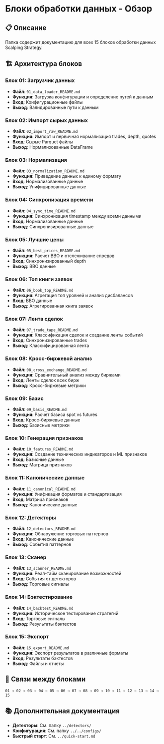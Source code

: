 # Блоки обработки данных - Обзор

## 📋 Описание

Папка содержит документацию для всех 15 блоков обработки данных Scalping Strategy.

## 🏗️ Архитектура блоков

### **Блок 01: Загрузчик данных**
- **Файл**: `01_data_loader_README.md`
- **Функция**: Загрузка конфигурации и определение путей к данным
- **Вход**: Конфигурационные файлы
- **Выход**: Валидированные пути к данным

### **Блок 02: Импорт сырых данных**
- **Файл**: `02_import_raw_README.md`
- **Функция**: Импорт и первичная нормализация trades, depth, quotes
- **Вход**: Сырые Parquet файлы
- **Выход**: Нормализованные DataFrame

### **Блок 03: Нормализация**
- **Файл**: `03_normalization_README.md`
- **Функция**: Приведение данных к единому формату
- **Вход**: Нормализованные данные
- **Выход**: Унифицированные данные

### **Блок 04: Синхронизация времени**
- **Файл**: `04_sync_time_README.md`
- **Функция**: Синхронизация timestamp между всеми данными
- **Вход**: Нормализованные данные
- **Выход**: Синхронизированные данные

### **Блок 05: Лучшие цены**
- **Файл**: `05_best_prices_README.md`
- **Функция**: Расчет BBO и отслеживание спредов
- **Вход**: Синхронизированный depth
- **Выход**: BBO данные

### **Блок 06: Топ книги заявок**
- **Файл**: `06_book_top_README.md`
- **Функция**: Агрегация топ уровней и анализ дисбалансов
- **Вход**: BBO данные
- **Выход**: Агрегированная книга заявок

### **Блок 07: Лента сделок**
- **Файл**: `07_trade_tape_README.md`
- **Функция**: Классификация сделок и создание ленты событий
- **Вход**: Синхронизированные trades
- **Выход**: Классифицированная лента

### **Блок 08: Кросс-биржевой анализ**
- **Файл**: `08_cross_exchange_README.md`
- **Функция**: Сравнительный анализ между биржами
- **Вход**: Ленты сделок всех бирж
- **Выход**: Кросс-биржевые метрики

### **Блок 09: Базис**
- **Файл**: `09_basis_README.md`
- **Функция**: Расчет базиса spot vs futures
- **Вход**: Кросс-биржевые данные
- **Выход**: Базисные метрики

### **Блок 10: Генерация признаков**
- **Файл**: `10_features_README.md`
- **Функция**: Создание технических индикаторов и ML признаков
- **Вход**: Базисные данные
- **Выход**: Матрица признаков

### **Блок 11: Канонические данные**
- **Файл**: `11_canonical_README.md`
- **Функция**: Унификация форматов и стандартизация
- **Вход**: Матрица признаков
- **Выход**: Канонические данные

### **Блок 12: Детекторы**
- **Файл**: `12_detectors_README.md`
- **Функция**: Обнаружение торговых паттернов
- **Вход**: Канонические данные
- **Выход**: События паттернов

### **Блок 13: Сканер**
- **Файл**: `13_scanner_README.md`
- **Функция**: Реал-тайм сканирование возможностей
- **Вход**: События от детекторов
- **Выход**: Торговые сигналы

### **Блок 14: Бэктестирование**
- **Файл**: `14_backtest_README.md`
- **Функция**: Историческое тестирование стратегий
- **Вход**: Торговые сигналы
- **Выход**: Результаты бэктестов

### **Блок 15: Экспорт**
- **Файл**: `15_export_README.md`
- **Функция**: Экспорт результатов в различные форматы
- **Вход**: Результаты бэктестов
- **Выход**: Файлы и отчеты

## 🔗 Связи между блоками

```
01 → 02 → 03 → 04 → 05 → 06 → 07 → 08 → 09 → 10 → 11 → 12 → 13 → 14 → 15
```

## 📚 Дополнительная документация

- **Детекторы**: См. папку `../detectors/`
- **Конфигурация**: См. папку `../../configs/`
- **Быстрый старт**: См. `../quick-start.md`
